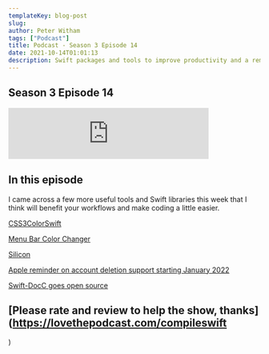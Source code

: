 ```yaml
---
templateKey: blog-post
slug: 
author: Peter Witham
tags: ["Podcast"]
title: Podcast - Season 3 Episode 14
date: 2021-10-14T01:01:13
description: Swift packages and tools to improve productivity and a reminder from Apple
---
```


## Season 3 Episode 14

<iframe src="https://anchor.fm/compileswift/embed/episodes/Swift-packages-and-tools-to-improve-productivity-e18osko" height="102px" width="400px" frameborder="0" scrolling="no"></iframe>

## In this episode

I came across a few more useful tools and Swift libraries this week that I think will benefit your workflows and make coding a little easier.

[CSS3ColorSwift](https://iosexample.com/a-uicolor-extension-with-css3-color-names/)

[Menu Bar Color Changer](https://iosexample.com/simple-utility-to-change-macos-big-sur-menu-bar-color-by-appending-a-solid-color-or-gradient-rectangle-to-a-wallpaper-image/)

[Silicon](https://github.com/DigiDNA/Silicon)

[Apple reminder on account deletion support starting January 2022](https://developer.apple.com/news/?id=mdkbobfo)

[Swift-DocC goes open source](https://swift.org/blog/swift-docc/)

## [Please rate and review to help the show, thanks](https://lovethepodcast.com/compileswift
)
